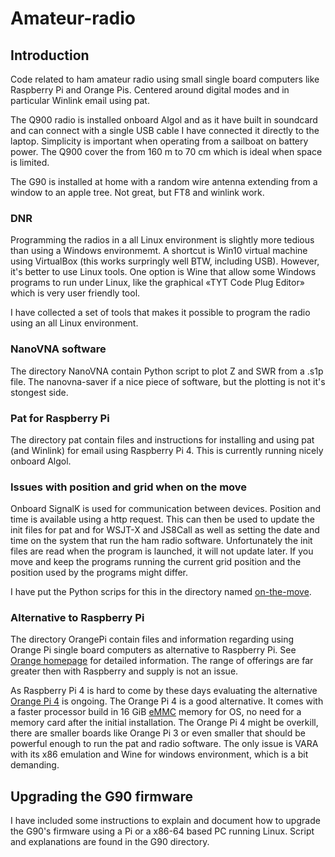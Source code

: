 # Amateur-radio
## Introduction
Code related to ham amateur radio using small single board computers
like Raspberry Pi and Orange Pis. Centered around digital modes and in
particular Winlink email using pat.

The Q900 radio is installed onboard Algol and as it have built in soundcard and
can connect with a single USB cable I have connected it directly to the laptop.
Simplicity is important when operating from a sailboat on battery power. The Q900
cover the from 160 m to 70 cm which is ideal when space is limited. 

The G90 is installed at home with a random wire antenna extending from a 
window to an apple tree. Not great, but FT8 and winlink work.  

### DNR
Programming the radios in a all Linux environment is slightly more tedious than
using a Windows environmemt. A shortcut is Win10 virtual machine using VirtualBox
(this works surpringly well BTW, including USB). 
However, it's better to use Linux tools. One option is Wine that allow some 
Windows programs to run under Linux, like the graphical «TYT Code Plug Editor» 
which is very user friendly tool. 

I have collected a set of tools that makes it possible to program the radio using 
an all Linux environment. 


### NanoVNA software
The directory NanoVNA contain Python script to plot Z and SWR from a
.s1p file.  The nanovna-saver if a nice piece of software, but the
plotting is not it's stongest side.

### Pat for Raspberry Pi
The directory pat contain files and instructions for installing and using pat 
(and Winlink) for email using Raspberry Pi 4. This is currently running nicely 
onboard Algol. 

### Issues with position and grid when on the move
Onboard SignalK is used for communication between devices. Position
and time is available using a http request. This can then be used to
update the init files for pat and for WSJT-X and JS8Call as well as
setting the date and time on the system that run the ham radio
software. Unfortunately the init files are read when the program is
launched, it will not update later. If you move and keep the programs
running the current grid position and the position used by the
programs might differ.

I have put the Python scrips for this in the directory named 
[on-the-move](https://github.com/olewsaa/amateur-radio/blob/main/on-the-move).


### Alternative to Raspberry Pi 
The directory OrangePi contain files and information regarding 
using Orange Pi single board computers as alternative to Raspberry Pi.
See [Orange homepage](http://www.orangepi.org/) for detailed information.
The range of offerings are far greater then with Raspberry and supply is
not an issue. 

As Raspberry Pi 4 is hard to come by these days evaluating the
alternative 
[Orange Pi 4](http://www.orangepi.org/html/hardWare/computerAndMicrocontrollers/details/orange-pi-4-LTS.html) is ongoing. The Orange Pi 4 is a 
good alternative.  It comes with a faster processor build in 16 GiB 
[eMMC](https://en.wikipedia.org/wiki/MultiMediaCard#eMMC) 
memory for OS, no need for a memory card after the initial installation. 
The Orange Pi 4 might be overkill, there are smaller boards like Orange Pi 3 or
even smaller that should be powerful enough to run the pat and radio software. 
The only issue is VARA with its x86 emulation and Wine for windows 
environment, which is a bit demanding. 


## Upgrading the G90 firmware 
I have included some instructions to explain and document how to 
upgrade the G90's firmware using a Pi or a x86-64 based PC running Linux.
Script and explanations are found in the G90 directory.



